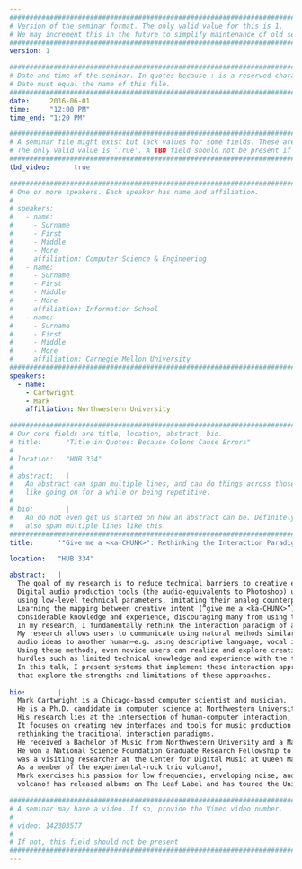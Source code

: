 ```yaml
---
################################################################################
# Version of the seminar format. The only valid value for this is 1. 
# We may increment this in the future to simplify maintenance of old seminars.
################################################################################
version: 1

################################################################################
# Date and time of the seminar. In quotes because : is a reserved character.
# Date must equal the name of this file.
################################################################################
date:     2016-06-01
time:     "12:00 PM"
time_end: "1:20 PM"

################################################################################
# A seminar file might exist but lack values for some fields. These are 'TBD'. 
# The only valid value is 'True'. A TBD field should not be present if 'False'.
################################################################################
tbd_video:      true

################################################################################
# One or more speakers. Each speaker has name and affiliation.
#
# speakers:
#   - name: 
#     - Surname
#     - First
#     - Middle
#     - More
#     affiliation: Computer Science & Engineering 
#   - name: 
#     - Surname
#     - First
#     - Middle
#     - More
#     affiliation: Information School 
#   - name: 
#     - Surname
#     - First
#     - Middle
#     - More
#     affiliation: Carnegie Mellon University 
################################################################################
speakers:
  - name: 
    - Cartwright
    - Mark
    affiliation: Northwestern University

################################################################################
# Our core fields are title, location, abstract, bio.
# title:      "Title in Quotes: Because Colons Cause Errors"
# 
# location:   "HUB 334"
# 
# abstract:   |
#   An abstract can span multiple lines, and can do things across those lines,
#   like going on for a while or being repetitive.
# 
# bio:        |
#   An do not even get us started on how an abstract can be. Definitely can
#   also span multiple lines like this.
################################################################################
title:      '"Give me a <ka-CHUNK>": Rethinking the Interaction Paradigm of Audio Production Tools'

location:   "HUB 334"

abstract:   |
  The goal of my research is to reduce technical barriers to creative expression, with a focus on audio and music. 
  Digital audio production tools (the audio-equivalents to Photoshop) used to make music recordings are typically controlled 
  using low-level technical parameters, imitating their analog counterparts from forty years ago. 
  Learning the mapping between creative intent (“give me a <ka-CHUNK>”) and these low-level parameter setting requires 
  considerable knowledge and experience, discouraging many from using the tools. 
  In my research, I fundamentally rethink the interaction paradigm of audio production tools. 
  My research allows users to communicate using natural methods similar to how one typically communicates 
  audio ideas to another human—e.g. using descriptive language, vocal imitation, examples, and evaluative feedback. 
  Using these methods, even novice users can realize and explore creative ideas, letting them overcome 
  hurdles such as limited technical knowledge and experience with the tools. 
  In this talk, I present systems that implement these interaction approaches and experiments 
  that explore the strengths and limitations of these approaches.
  
bio:        |
  Mark Cartwright is a Chicago-based computer scientist and musician. 
  He is a Ph.D. candidate in computer science at Northwestern University in Bryan Pardo's Interactive Audio Lab. 
  His research lies at the intersection of human-computer interaction, audio signal processing, and machine learning. 
  It focuses on creating new interfaces and tools for music production that support creativity by 
  rethinking the traditional interaction paradigms. 
  He received a Bachelor of Music from Northwestern University and a Master of Arts from Stanford University (CCRMA). 
  He won a National Science Foundation Graduate Research Fellowship to fund his Ph.D. and 
  was a visiting researcher at the Center for Digital Music at Queen Mary University of London and Adobe's Creative Technology Lab. 
  As a member of the experimental-rock trio volcano!, 
  Mark exercises his passion for low frequencies, enveloping noise, and unusual sound textures using computers, synths, and bass.
  volcano! has released albums on The Leaf Label and has toured the United States and Europe.

################################################################################
# A seminar may have a video. If so, provide the Vimeo video number.
#
# video: 142303577
#
# If not, this field should not be present 
################################################################################
---
```

